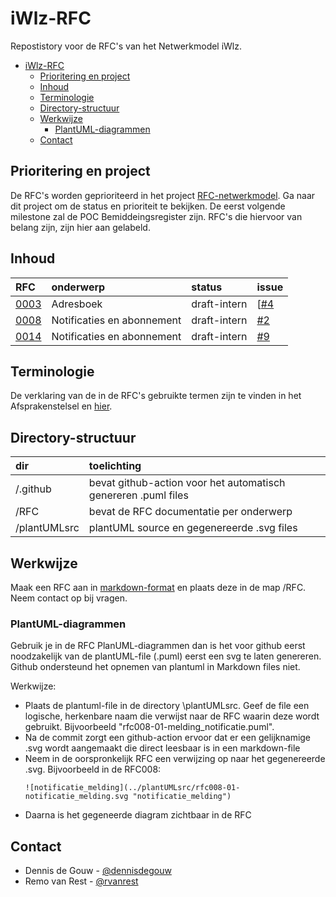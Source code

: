 # iWlz-RFC
Repostistory voor de RFC's van het Netwerkmodel iWlz.

- [iWlz-RFC](#iwlz-rfc)
  - [Prioritering en project](#prioritering-en-project)
  - [Inhoud](#inhoud)
  - [Terminologie](#terminologie)
  - [Directory-structuur](#directory-structuur)
  - [Werkwijze](#werkwijze)
    - [PlantUML-diagrammen](#plantuml-diagrammen)
  - [Contact](#contact)


## Prioritering en project
De RFC's worden geprioriteerd in het project [RFC-netwerkmodel](https://github.com/orgs/iStandaarden/projects/5). Ga naar dit project om de status en prioriteit te bekijken. De eerst volgende milestone zal de POC Bemiddeingsregister zijn. RFC's die hiervoor van belang zijn, zijn hier aan gelabeld. 


## Inhoud
|RFC | onderwerp | status | issue |
|:--|:--|:--| :--|
|[0003](RFC/RFC0003%20-%20Adresboek.md) | Adresboek | draft-intern | [[#4](https://github.com/iStandaarden/iWlz-RFC/issues/4) |
|[0008](RFC/RFC0008%20-%20Notificaties%20en%20Abonnementen.md) | Notificaties en abonnement | draft-intern | [#2](https://github.com/iStandaarden/iWlz-RFC/issues/2) |
|[0014](RFC//RFC0014%20-%20Functionele%20uitwerking%20aanvragen%20van%20autorisatie.md) | Notificaties en abonnement | draft-intern | [#9](https://github.com/iStandaarden/iWlz-RFC/issues/9) |

## Terminologie
De verklaring van de in de RFC's gebruikte termen zijn te vinden in het Afsprakenstelsel en [hier](/Terminologie.md).

## Directory-structuur
|dir|toelichting|
|:--|:--|
| /.github| bevat github-action voor het automatisch genereren .puml files|
| /RFC | bevat de RFC documentatie per onderwerp|
| /plantUMLsrc | plantUML source en gegenereerde .svg files|

## Werkwijze
Maak een RFC aan in [markdown-format](https://www.markdownguide.org) en plaats deze in de map /RFC. Neem contact op bij vragen. 

### PlantUML-diagrammen
Gebruik je in de RFC PlanUML-diagrammen dan is het voor github eerst noodzakelijk van de plantUML-file (.puml) eerst een svg te laten genereren. Github ondersteund het opnemen van plantuml in Markdown files niet. 

Werkwijze:
- Plaats de plantuml-file in de directory \plantUMLsrc. Geef de file een logische, herkenbare naam die verwijst naar de RFC waarin deze wordt gebruikt. Bijvoorbeeld "rfc008-01-melding_notificatie.puml". 
- Na de commit zorgt een github-action ervoor dat er een gelijknamige .svg wordt aangemaakt die direct leesbaar is in een markdown-file
- Neem in de oorspronkelijk RFC een verwijzing op naar het gegenereerde .svg. Bijvoorbeeld in de RFC008: 
    ```
    ![notificatie_melding](../plantUMLsrc/rfc008-01-notificatie_melding.svg "notificatie_melding")
    ```
- Daarna is het gegeneerde diagram zichtbaar in de RFC
## Contact
* Dennis de Gouw - [@dennisdegouw](https://github.com/dennisdegouw)
* Remo van Rest - [@rvanrest](https://github.com/rvanrest)
